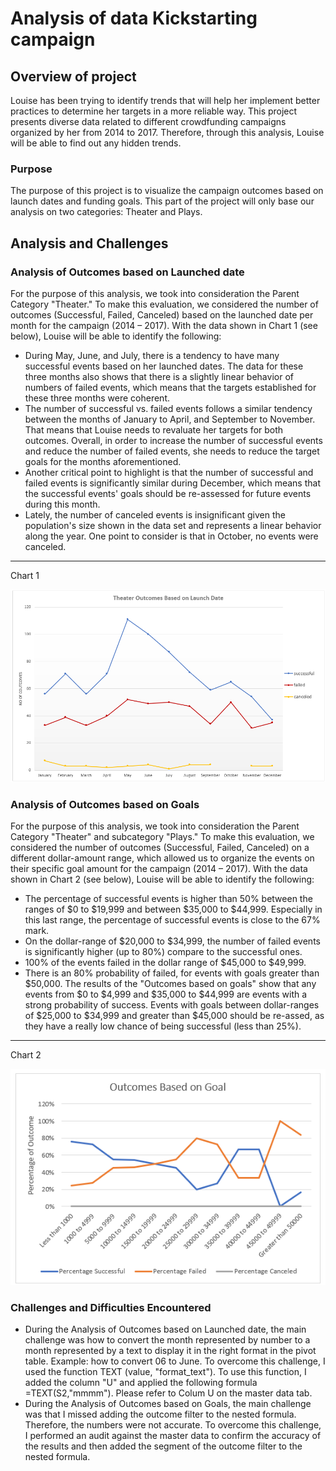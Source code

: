 # Analysis of data Kickstarting campaign 

## Overview of project
Louise has been trying to identify trends that will help her implement better practices to determine her targets in a more reliable way. This project presents diverse data related to different crowdfunding campaigns organized by her from 2014 to 2017.  Therefore, through this analysis, Louise will be able to find out any hidden trends. 

### Purpose
The purpose of this project is to visualize the campaign outcomes based on launch dates and funding goals. This part of the project will only base our analysis on two categories: Theater and Plays. 

## Analysis and Challenges
### Analysis of Outcomes based on Launched date
For the purpose of this analysis, we took into consideration the Parent Category "Theater." To make this evaluation, we considered the number of outcomes (Successful, Failed, Canceled) based on the launched date per month for the campaign (2014 – 2017). 
With the data shown in Chart 1 (see below), Louise will be able to identify the following:
- During May, June, and July, there is a tendency to have many successful events based on her launched dates. The data for these three months also shows that there is a slightly linear behavior of numbers of failed events, which means that the targets established for these three months were coherent.
- The number of successful vs. failed events follows a similar tendency between the months of January to April, and September to November. That means that Louise needs to revaluate her targets for both outcomes. Overall, in order to increase the number of successful events and reduce the number of failed events, she needs to reduce the target goals for the months aforementioned. 
- Another critical point to highlight is that the number of successful and failed events is significantly similar during December, which means that the successful events' goals should be re-assessed for future events during this month.
- Lately, the number of canceled events is insignificant given the population's size shown in the data set and represents a linear behavior along the year. One point to consider is that in October, no events were canceled.
---
Chart 1

![](https://github.com/Marietas/kickstarter-analysis/blob/main/Resources/Theater_Outcomes_vs_Launch.PNG)


### Analysis of Outcomes based on Goals
For the purpose of this analysis, we took into consideration the Parent Category "Theater" and subcategory "Plays." To make this evaluation, we considered the number of outcomes (Successful, Failed, Canceled) on a different dollar-amount range, which allowed us to organize the events on their specific goal amount for the campaign (2014 – 2017). 
With the data shown in Chart 2 (see below), Louise will be able to identify the following:
-	The percentage of successful events is higher than 50% between the ranges of $0 to $19,999 and between $35,000 to $44,999. Especially in this last range, the percentage of successful events is close to the 67% mark. 
-	On the dollar-range of $20,000 to $34,999, the number of failed events is significantly higher (up to 80%) compare to the successful ones.  
-	100% of the events failed in the dollar range of $45,000 to $49,999.
-	There is an 80% probability of failed, for events with goals greater than $50,000.
The results of the "Outcomes based on goals" show that any events from $0 to $4,999 and $35,000 to $44,999 are events with a strong probability of success. Events with goals between dollar-ranges of $25,000 to $34,999 and greater than $45,000 should be re-assed, as they have a really low  chance of being successful (less than 25%). 
---
Chart 2

![](https://github.com/Marietas/kickstarter-analysis/blob/main/Resources/Outcomes_vs_Goals.PNG)

### Challenges and Difficulties Encountered

-	During the Analysis of Outcomes based on Launched date, the main challenge was how to convert the month represented by number to a month represented by a text to display it in the right format in the pivot table. Example: how to convert 06 to June. To overcome this challenge, I used the function TEXT (value, "format_text"). To use this function, I added the column "U" and applied the following formula =TEXT(S2,"mmmm"). Please refer to Colum U on the master data tab.
-	During the Analysis of Outcomes based on Goals, the main challenge was that I missed adding the outcome filter to the nested formula. Therefore, the numbers were not accurate. To overcome this challenge, I performed an audit against the master data to confirm the accuracy of the results and then added the segment of the outcome filter to the nested formula. 
